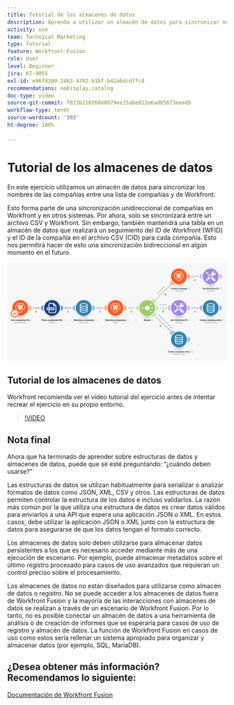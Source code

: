 ```yaml
---
title: Tutorial de los almacenes de datos
description: Aprenda a utilizar un almacén de datos para sincronizar nombres de compañías entre una lista de compañías y de Workfront con  [!DNL Adobe Workfront Fusion].
activity: use
team: Technical Marketing
type: Tutorial
feature: Workfront Fusion
role: User
level: Beginner
jira: KT-9055
exl-id: e96fd109-2463-4702-b1bf-b42a6dcd7fc4
recommendations: noDisplay,catalog
doc-type: video
source-git-commit: f033b210268e8979ee15abe812e6ad85673eeedb
workflow-type: tm+mt
source-wordcount: '393'
ht-degree: 100%

---
```


# Tutorial de los almacenes de datos

En este ejercicio utilizamos un almacén de datos para sincronizar los nombres de las compañías entre una lista de compañías y de Workfront.

Esto forma parte de una sincronización unidireccional de compañías en Workfront y en otros sistemas. Por ahora, solo se sincronizará entre un archivo CSV y Workfront. Sin embargo, también mantendrá una tabla en un almacén de datos que realizará un seguimiento del ID de Workfront (WFID) y el ID de la compañía en el archivo CSV (CID) para cada compañía. Esto nos permitirá hacer de esto una sincronización bidireccional en algún momento en el futuro.

![Una imagen de un escenario de Fusion](assets/data-structures-and-data-stores-2.png)

## Tutorial de los almacenes de datos

Workfront recomienda ver el vídeo tutorial del ejercicio antes de intentar recrear el ejercicio en su propio entorno.

>[!VIDEO](https://video.tv.adobe.com/v/335296/?quality=12&learn=on)



## Nota final

Ahora que ha terminado de aprender sobre estructuras de datos y almacenes de datos, puede que se esté preguntando: “¿cuándo deben usarse?”

Las estructuras de datos se utilizan habitualmente para serializar o analizar formatos de datos como JSON, XML, CSV y otros. Las estructuras de datos permiten controlar la estructura de los datos e incluso validarlos. La razón más común por la que utiliza una estructura de datos es crear datos válidos para enviarlos a una API que espera una aplicación JSON o XML. En estos casos, debe utilizar la aplicación JSON o XML junto con la estructura de datos para asegurarse de que los datos tengan el formato correcto.

Los almacenes de datos solo deben utilizarse para almacenar datos persistentes a los que es necesario acceder mediante más de una ejecución de escenario. Por ejemplo, puede almacenar metadatos sobre el último registro procesado para casos de uso avanzados que requieran un control preciso sobre el procesamiento.

Los almacenes de datos no están diseñados para utilizarse como almacén de datos o registro. No se puede acceder a los almacenes de datos fuera de Workfront Fusion y la mayoría de las interacciones con almacenes de datos se realizan a través de un escenario de Workfront Fusion. Por lo tanto, no es posible conectar un almacén de datos a una herramienta de análisis o de creación de informes que se esperaría para casos de uso de registro y almacén de datos. La función de Workfront Fusion en casos de uso como estos sería rellenar un sistema apropiado para organizar y almacenar datos (por ejemplo, SQL, MariaDB).

## ¿Desea obtener más información? Recomendamos lo siguiente:

[Documentación de Workfront Fusion](https://experienceleague.adobe.com/docs/workfront/using/adobe-workfront-fusion/workfront-fusion-2.html?lang=es)
